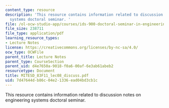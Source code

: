 ```yaml
---
content_type: resource
description: 'This resource contains information related to discussion notes on engineering
  systems doctoral seminar. '
file: /ol-ocw-studio-app/courses/ids-900-doctoral-seminar-in-engineering-systems-fall-2011/7d47644db86c04e21336ead04bd3cb1c_MITESD_83F11_lec08_discuss.pdf
file_size: 238711
file_type: application/pdf
learning_resource_types:
- Lecture Notes
license: https://creativecommons.org/licenses/by-nc-sa/4.0/
ocw_type: OCWFile
parent_title: Lecture Notes
parent_type: CourseSection
parent_uid: d4e7650a-9018-f0a6-00af-6e3ab61abeb2
resourcetype: Document
title: MITESD_83F11_lec08_discuss.pdf
uid: 7d47644d-b86c-04e2-1336-ead04bd3cb1c
---
```

This resource contains information related to discussion notes on engineering systems doctoral seminar. 